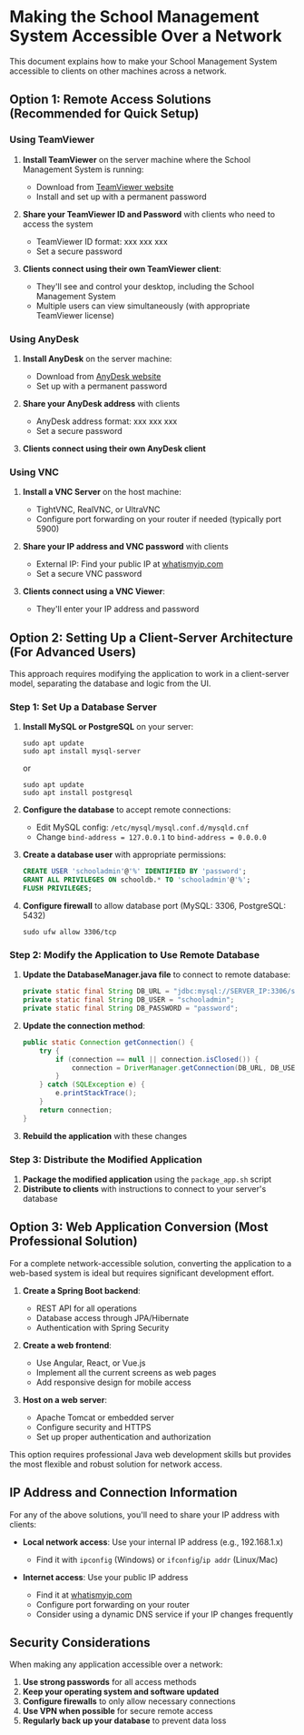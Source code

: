 # Making the School Management System Accessible Over a Network

This document explains how to make your School Management System accessible to clients on other machines across a network.

## Option 1: Remote Access Solutions (Recommended for Quick Setup)

### Using TeamViewer

1. **Install TeamViewer** on the server machine where the School Management System is running:
   - Download from [TeamViewer website](https://www.teamviewer.com/)
   - Install and set up with a permanent password

2. **Share your TeamViewer ID and Password** with clients who need to access the system
   - TeamViewer ID format: xxx xxx xxx
   - Set a secure password

3. **Clients connect using their own TeamViewer client**:
   - They'll see and control your desktop, including the School Management System
   - Multiple users can view simultaneously (with appropriate TeamViewer license)

### Using AnyDesk

1. **Install AnyDesk** on the server machine:
   - Download from [AnyDesk website](https://anydesk.com/)
   - Set up with a permanent password

2. **Share your AnyDesk address** with clients
   - AnyDesk address format: xxx xxx xxx
   - Set a secure password

3. **Clients connect using their own AnyDesk client**

### Using VNC

1. **Install a VNC Server** on the host machine:
   - TightVNC, RealVNC, or UltraVNC
   - Configure port forwarding on your router if needed (typically port 5900)

2. **Share your IP address and VNC password** with clients
   - External IP: Find your public IP at [whatismyip.com](https://www.whatismyip.com/)
   - Set a secure VNC password

3. **Clients connect using a VNC Viewer**:
   - They'll enter your IP address and password

## Option 2: Setting Up a Client-Server Architecture (For Advanced Users)

This approach requires modifying the application to work in a client-server model, separating the database and logic from the UI.

### Step 1: Set Up a Database Server

1. **Install MySQL or PostgreSQL** on your server:
   ```
   sudo apt update
   sudo apt install mysql-server
   ```
   or
   ```
   sudo apt update
   sudo apt install postgresql
   ```

2. **Configure the database** to accept remote connections:
   - Edit MySQL config: `/etc/mysql/mysql.conf.d/mysqld.cnf`
   - Change `bind-address = 127.0.0.1` to `bind-address = 0.0.0.0`

3. **Create a database user** with appropriate permissions:
   ```sql
   CREATE USER 'schooladmin'@'%' IDENTIFIED BY 'password';
   GRANT ALL PRIVILEGES ON schooldb.* TO 'schooladmin'@'%';
   FLUSH PRIVILEGES;
   ```

4. **Configure firewall** to allow database port (MySQL: 3306, PostgreSQL: 5432)
   ```
   sudo ufw allow 3306/tcp
   ```

### Step 2: Modify the Application to Use Remote Database

1. **Update the DatabaseManager.java file** to connect to remote database:
   ```java
   private static final String DB_URL = "jdbc:mysql://SERVER_IP:3306/schooldb";
   private static final String DB_USER = "schooladmin";
   private static final String DB_PASSWORD = "password";
   ```

2. **Update the connection method**:
   ```java
   public static Connection getConnection() {
       try {
           if (connection == null || connection.isClosed()) {
               connection = DriverManager.getConnection(DB_URL, DB_USER, DB_PASSWORD);
           }
       } catch (SQLException e) {
           e.printStackTrace();
       }
       return connection;
   }
   ```

3. **Rebuild the application** with these changes

### Step 3: Distribute the Modified Application

1. **Package the modified application** using the `package_app.sh` script
2. **Distribute to clients** with instructions to connect to your server's database

## Option 3: Web Application Conversion (Most Professional Solution)

For a complete network-accessible solution, converting the application to a web-based system is ideal but requires significant development effort.

1. **Create a Spring Boot backend**:
   - REST API for all operations
   - Database access through JPA/Hibernate
   - Authentication with Spring Security

2. **Create a web frontend**:
   - Use Angular, React, or Vue.js
   - Implement all the current screens as web pages
   - Add responsive design for mobile access

3. **Host on a web server**:
   - Apache Tomcat or embedded server
   - Configure security and HTTPS
   - Set up proper authentication and authorization

This option requires professional Java web development skills but provides the most flexible and robust solution for network access.

## IP Address and Connection Information

For any of the above solutions, you'll need to share your IP address with clients:

- **Local network access**: Use your internal IP address (e.g., 192.168.1.x)
  - Find it with `ipconfig` (Windows) or `ifconfig`/`ip addr` (Linux/Mac)

- **Internet access**: Use your public IP address
  - Find it at [whatismyip.com](https://www.whatismyip.com/)
  - Configure port forwarding on your router
  - Consider using a dynamic DNS service if your IP changes frequently

## Security Considerations

When making any application accessible over a network:

1. **Use strong passwords** for all access methods
2. **Keep your operating system and software updated**
3. **Configure firewalls** to only allow necessary connections
4. **Use VPN when possible** for secure remote access
5. **Regularly back up your database** to prevent data loss
